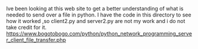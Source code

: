 Ive been looking at this web site to get a better understanding of what is needed to send over a file in python. I have the code in this directory to see how it worked ,so client2.py and server2.py are not my work and i do not take credit for it.  
https://www.bogotobogo.com/python/python_network_programming_server_client_file_transfer.php
